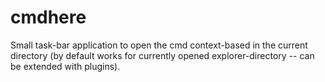 # cmdhere
Small task-bar application to open the cmd context-based in the current directory (by default works for currently opened explorer-directory -- can be extended with plugins).

